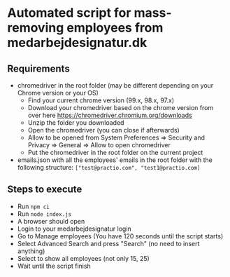 # Automated script for mass-removing employees from medarbejdesignatur.dk

## Requirements

- chromedriver in the root folder (may be different depending on your Chrome version or your OS)
  - Find your current chrome version (99.x, 98.x, 97.x)
  - Download your chromedriver based on the chrome version from over here https://chromedriver.chromium.org/downloads
  - Unzip the folder you downloaded
  - Open the chromedriver (you can close if afterwards)
  - Allow to be opened from System Preferences => Security and Privacy => General => Allow to open chromedriver
  - Put the chromedriver in the root folder on the current project
- emails.json with all the employees' emails in the root folder with the following structure: `["test@practio.com", "test1@practio.com]`

## Steps to execute

- Run `npm ci`
- Run `node index.js`
- A browser should open
- Login to your medarbejdesignatur login
- Go to Manage employees (You have 120 seconds until the script starts)
- Select Advanced Search and press "Search" (no need to insert anything)
- Select to show all employees (not only 15, 25)
- Wait until the script finish

